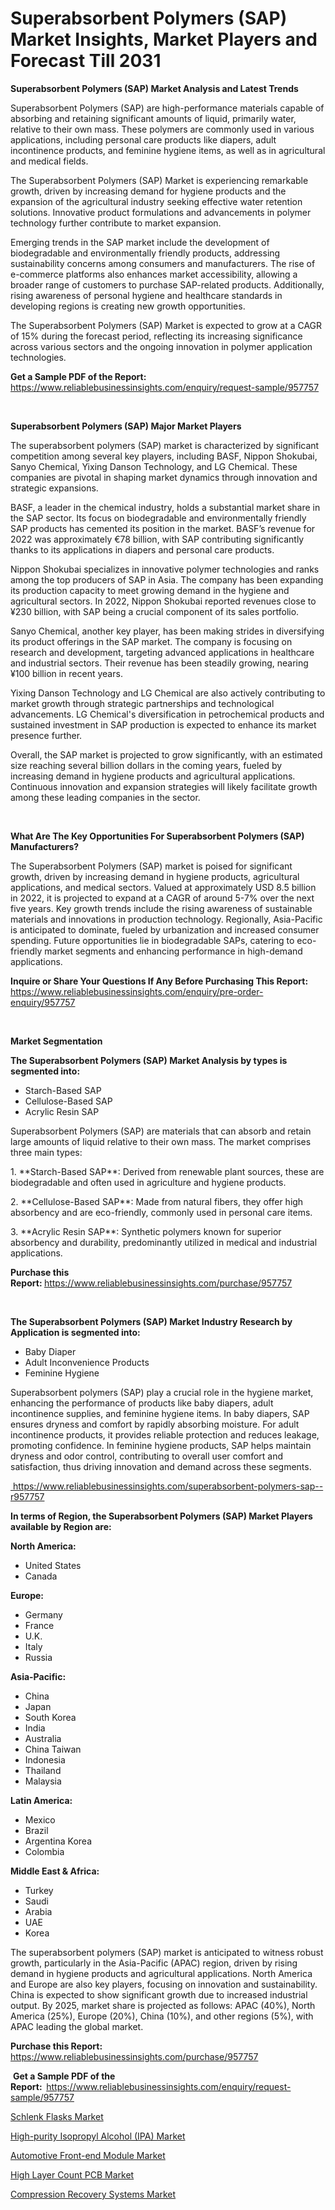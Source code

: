 <p><h1>Superabsorbent Polymers (SAP) Market Insights, Market Players and Forecast Till 2031</h1></p><p><strong>Superabsorbent Polymers (SAP) Market Analysis and Latest Trends</strong></p>
<p><p>Superabsorbent Polymers (SAP) are high-performance materials capable of absorbing and retaining significant amounts of liquid, primarily water, relative to their own mass. These polymers are commonly used in various applications, including personal care products like diapers, adult incontinence products, and feminine hygiene items, as well as in agricultural and medical fields.</p><p>The Superabsorbent Polymers (SAP) Market is experiencing remarkable growth, driven by increasing demand for hygiene products and the expansion of the agricultural industry seeking effective water retention solutions. Innovative product formulations and advancements in polymer technology further contribute to market expansion. </p><p>Emerging trends in the SAP market include the development of biodegradable and environmentally friendly products, addressing sustainability concerns among consumers and manufacturers. The rise of e-commerce platforms also enhances market accessibility, allowing a broader range of customers to purchase SAP-related products. Additionally, rising awareness of personal hygiene and healthcare standards in developing regions is creating new growth opportunities. </p><p>The Superabsorbent Polymers (SAP) Market is expected to grow at a CAGR of 15% during the forecast period, reflecting its increasing significance across various sectors and the ongoing innovation in polymer application technologies.</p></p>
<p><strong>Get a Sample PDF of the Report:&nbsp;</strong> <a href="https://www.reliablebusinessinsights.com/enquiry/request-sample/957757?utm_campaign=62&utm_medium=2&utm_source=Github&utm_content=ia&utm_term=03122024&utm_id=superabsorbent-polymers-sap">https://www.reliablebusinessinsights.com/enquiry/request-sample/957757</a></p>
<p>&nbsp;</p>
<p><strong>Superabsorbent Polymers (SAP) Major Market Players</strong></p>
<p><p>The superabsorbent polymers (SAP) market is characterized by significant competition among several key players, including BASF, Nippon Shokubai, Sanyo Chemical, Yixing Danson Technology, and LG Chemical. These companies are pivotal in shaping market dynamics through innovation and strategic expansions.</p><p>BASF, a leader in the chemical industry, holds a substantial market share in the SAP sector. Its focus on biodegradable and environmentally friendly SAP products has cemented its position in the market. BASF’s revenue for 2022 was approximately €78 billion, with SAP contributing significantly thanks to its applications in diapers and personal care products.</p><p>Nippon Shokubai specializes in innovative polymer technologies and ranks among the top producers of SAP in Asia. The company has been expanding its production capacity to meet growing demand in the hygiene and agricultural sectors. In 2022, Nippon Shokubai reported revenues close to ¥230 billion, with SAP being a crucial component of its sales portfolio.</p><p>Sanyo Chemical, another key player, has been making strides in diversifying its product offerings in the SAP market. The company is focusing on research and development, targeting advanced applications in healthcare and industrial sectors. Their revenue has been steadily growing, nearing ¥100 billion in recent years.</p><p>Yixing Danson Technology and LG Chemical are also actively contributing to market growth through strategic partnerships and technological advancements. LG Chemical's diversification in petrochemical products and sustained investment in SAP production is expected to enhance its market presence further.</p><p>Overall, the SAP market is projected to grow significantly, with an estimated size reaching several billion dollars in the coming years, fueled by increasing demand in hygiene products and agricultural applications. Continuous innovation and expansion strategies will likely facilitate growth among these leading companies in the sector.</p></p>
<p>&nbsp;</p>
<p><strong>What Are The Key Opportunities For Superabsorbent Polymers (SAP) Manufacturers?</strong></p>
<p><p>The Superabsorbent Polymers (SAP) market is poised for significant growth, driven by increasing demand in hygiene products, agricultural applications, and medical sectors. Valued at approximately USD 8.5 billion in 2022, it is projected to expand at a CAGR of around 5-7% over the next five years. Key growth trends include the rising awareness of sustainable materials and innovations in production technology. Regionally, Asia-Pacific is anticipated to dominate, fueled by urbanization and increased consumer spending. Future opportunities lie in biodegradable SAPs, catering to eco-friendly market segments and enhancing performance in high-demand applications.</p></p>
<p><strong>Inquire or Share Your Questions If Any Before Purchasing This Report:</strong> <a href="https://www.reliablebusinessinsights.com/enquiry/pre-order-enquiry/957757?utm_campaign=62&utm_medium=2&utm_source=Github&utm_content=ia&utm_term=03122024&utm_id=superabsorbent-polymers-sap">https://www.reliablebusinessinsights.com/enquiry/pre-order-enquiry/957757</a></p>
<p>&nbsp;</p>
<p><strong>Market Segmentation</strong></p>
<p><strong>The Superabsorbent Polymers (SAP) Market Analysis by types is segmented into:</strong></p>
<p><ul><li>Starch-Based SAP</li><li>Cellulose-Based SAP</li><li>Acrylic Resin SAP</li></ul></p>
<p><p>Superabsorbent Polymers (SAP) are materials that can absorb and retain large amounts of liquid relative to their own mass. The market comprises three main types: </p><p>1. **Starch-Based SAP**: Derived from renewable plant sources, these are biodegradable and often used in agriculture and hygiene products.</p><p>2. **Cellulose-Based SAP**: Made from natural fibers, they offer high absorbency and are eco-friendly, commonly used in personal care items.</p><p>3. **Acrylic Resin SAP**: Synthetic polymers known for superior absorbency and durability, predominantly utilized in medical and industrial applications.</p></p>
<p><strong>Purchase this Report:&nbsp;</strong><a href="https://www.reliablebusinessinsights.com/purchase/957757?utm_campaign=62&utm_medium=2&utm_source=Github&utm_content=ia&utm_term=03122024&utm_id=superabsorbent-polymers-sap">https://www.reliablebusinessinsights.com/purchase/957757</a></p>
<p>&nbsp;</p>
<p><strong>The Superabsorbent Polymers (SAP) Market Industry Research by Application is segmented into:</strong></p>
<p><ul><li>Baby Diaper</li><li>Adult Inconvenience Products</li><li>Feminine Hygiene</li></ul></p>
<p><p>Superabsorbent polymers (SAP) play a crucial role in the hygiene market, enhancing the performance of products like baby diapers, adult incontinence supplies, and feminine hygiene items. In baby diapers, SAP ensures dryness and comfort by rapidly absorbing moisture. For adult incontinence products, it provides reliable protection and reduces leakage, promoting confidence. In feminine hygiene products, SAP helps maintain dryness and odor control, contributing to overall user comfort and satisfaction, thus driving innovation and demand across these segments.</p></p>
<p><a href="https://www.reliablebusinessinsights.com/superabsorbent-polymers-sap--r957757?utm_campaign=62&utm_medium=2&utm_source=Github&utm_content=ia&utm_term=03122024&utm_id=superabsorbent-polymers-sap">&nbsp;https://www.reliablebusinessinsights.com/superabsorbent-polymers-sap--r957757</a></p>
<p><strong>In terms of Region, the Superabsorbent Polymers (SAP) Market Players available by Region are:</strong></p>
<p>
    <p> <strong> North America: </strong>
        <ul>
            <li>United States</li>
            <li>Canada</li>
        </ul>
        </p> 
    <p> <strong> Europe: </strong>
        <ul>
            <li>Germany</li>
            <li>France</li>
            <li>U.K.</li>
            <li>Italy</li>
            <li>Russia</li>
        </ul>
        </p> 
    <p> <strong> Asia-Pacific: </strong>
        <ul>
            <li>China</li>
            <li>Japan</li>
            <li>South Korea</li>
            <li>India</li>
            <li>Australia</li>
            <li>China Taiwan</li>
            <li>Indonesia</li>
            <li>Thailand</li>
            <li>Malaysia</li>
        </ul>
        </p> 
    <p> <strong> Latin America: </strong>
        <ul>
            <li>Mexico</li>
            <li>Brazil</li>
            <li>Argentina Korea</li>
            <li>Colombia</li>
        </ul>
        </p> 
    <p> <strong> Middle East & Africa: </strong>
        <ul>
            <li>Turkey</li>
            <li>Saudi</li>
            <li>Arabia</li>
            <li>UAE</li>
            <li>Korea</li>
        </ul>
    </p>
    </p>
<p><p>The superabsorbent polymers (SAP) market is anticipated to witness robust growth, particularly in the Asia-Pacific (APAC) region, driven by rising demand in hygiene products and agricultural applications. North America and Europe are also key players, focusing on innovation and sustainability. China is expected to show significant growth due to increased industrial output. By 2025, market share is projected as follows: APAC (40%), North America (25%), Europe (20%), China (10%), and other regions (5%), with APAC leading the global market.</p></p>
<p><strong>Purchase this Report: </strong><a href="https://www.reliablebusinessinsights.com/purchase/957757?utm_campaign=62&utm_medium=2&utm_source=Github&utm_content=ia&utm_term=03122024&utm_id=superabsorbent-polymers-sap">https://www.reliablebusinessinsights.com/purchase/957757</a></p>
<p>&nbsp;<strong>Get a Sample PDF of the Report:&nbsp;&nbsp;</strong><a href="https://www.reliablebusinessinsights.com/enquiry/request-sample/957757?utm_campaign=62&utm_medium=2&utm_source=Github&utm_content=ia&utm_term=03122024&utm_id=superabsorbent-polymers-sap">https://www.reliablebusinessinsights.com/enquiry/request-sample/957757</a></p>
<p><strong></strong></p>
<p><p><a href="https://www.linkedin.com/pulse/schlenk-flasks-market-outlook-anticipated-growth-projected-vkwve?utm_campaign=62&utm_medium=2&utm_source=Github&utm_content=ia&utm_term=03122024&utm_id=superabsorbent-polymers-sap">Schlenk Flasks Market</a></p><p><a href="https://github.com/SanjidaMahmud54/Market-Research-Report-List-1/blob/main/high-purity-isopropyl-alcohol-ipa-market.md?utm_campaign=62&utm_medium=2&utm_source=Github&utm_content=ia&utm_term=03122024&utm_id=superabsorbent-polymers-sap">High-purity Isopropyl Alcohol (IPA) Market</a></p><p><a href="https://github.com/WashimHussain441/Market-Research-Report-List-1/blob/main/automotive-front-end-module-market.md?utm_campaign=62&utm_medium=2&utm_source=Github&utm_content=ia&utm_term=03122024&utm_id=superabsorbent-polymers-sap">Automotive Front-end Module Market</a></p><p><a href="https://issuu.com/reportprime-2/docs/high-layer-count-pcb-market-size-2030.pptx?utm_campaign=62&utm_medium=2&utm_source=Github&utm_content=ia&utm_term=03122024&utm_id=superabsorbent-polymers-sap">High Layer Count PCB Market</a></p><p><a href="https://www.linkedin.com/pulse/global-compression-recovery-systems-market-analysis-2ueze?utm_campaign=62&utm_medium=2&utm_source=Github&utm_content=ia&utm_term=03122024&utm_id=superabsorbent-polymers-sap">Compression Recovery Systems Market</a></p></p>